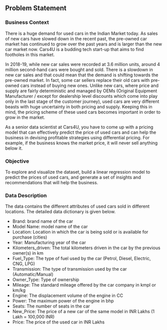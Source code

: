 ## Problem Statement

### Business Context
There is a huge demand for used cars in the Indian Market today. As sales of new cars have slowed down in the recent past, the pre-owned car market has continued to grow over the past years and is larger than the new car market now. Cars4U is a budding tech start-up that aims to find footholes in this market.

In 2018-19, while new car sales were recorded at 3.6 million units, around 4 million second-hand cars were bought and sold. There is a slowdown in new car sales and that could mean that the demand is shifting towards the pre-owned market. In fact, some car sellers replace their old cars with pre-owned cars instead of buying new ones. Unlike new cars, where price and supply are fairly deterministic and managed by OEMs (Original Equipment Manufacturer / except for dealership level discounts which come into play only in the last stage of the customer journey), used cars are very different beasts with huge uncertainty in both pricing and supply. Keeping this in mind, the pricing scheme of these used cars becomes important in order to grow in the market.

As a senior data scientist at Cars4U, you have to come up with a pricing model that can effectively predict the price of used cars and can help the business in devising profitable strategies using differential pricing. For example, if the business knows the market price, it will never sell anything below it.

### Objective
To explore and visualize the dataset, build a linear regression model to predict the prices of used cars, and generate a set of insights and recommendations that will help the business.

### Data Description
The data contains the different attributes of used cars sold in different locations. The detailed data dictionary is given below.

- Brand: brand name of the car
- Model Name: model name of the car
- Location: Location in which the car is being sold or is available for purchase (cities)
- Year: Manufacturing year of the car
- Kilometers_driven: The total kilometers driven in the car by the previous owner(s) in km
- Fuel_Type: The type of fuel used by the car (Petrol, Diesel, Electric, CNG, LPG)
- Transmission: The type of transmission used by the car (Automatic/Manual)
- Owner_Type: Type of ownership
- Mileage: The standard mileage offered by the car company in kmpl or km/kg
- Engine: The displacement volume of the engine in CC
- Power: The maximum power of the engine in bhp
- Seats: The number of seats in the car
- New_Price: The price of a new car of the same model in INR Lakhs (1 Lakh = 100,000 INR)
- Price: The price of the used car in INR Lakhs
